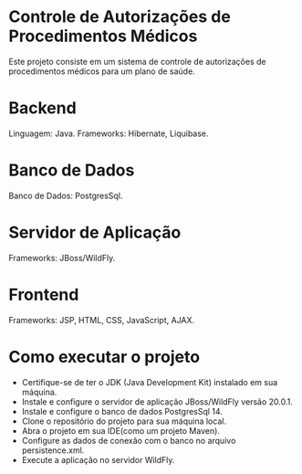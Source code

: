 # Controle de Autorizações de Procedimentos Médicos
Este projeto consiste em um sistema de controle de autorizações de procedimentos médicos para um plano de saúde.

# Backend
Linguagem: Java.
Frameworks: Hibernate, Liquibase.

# Banco de Dados
Banco de Dados: PostgresSql.

# Servidor de Aplicação
Frameworks: JBoss/WildFly.

# Frontend
Frameworks: JSP, HTML, CSS, JavaScript, AJAX.

# Como executar o projeto
- Certifique-se de ter o JDK (Java Development Kit) instalado em sua máquina.
- Instale e configure o servidor de aplicação JBoss/WildFly versão 20.0.1.
- Instale e configure o banco de dados PostgresSql 14.
- Clone o repositório do projeto para sua máquina local.
- Abra o projeto em sua IDE(como um projeto Maven).
- Configure as dados de conexão com o banco no arquivo persistence.xml.
- Execute a aplicação no servidor WildFly.
